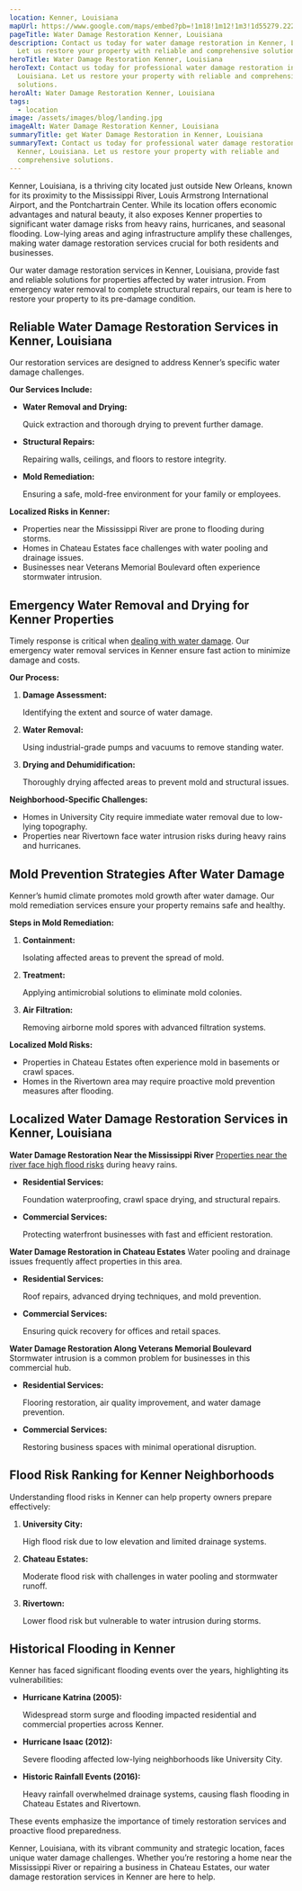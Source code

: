 ```yaml
---
location: Kenner, Louisiana
mapUrl: https://www.google.com/maps/embed?pb=!1m18!1m12!1m3!1d55279.22262047007!2d-90.29209388386113!3d30.009551457900173!2m3!1f0!2f0!3f0!3m2!1i1024!2i768!4f13.1!3m3!1m2!1s0x8620b71a8fb99541%3A0x70eb037035c6a40!2sKenner%2C%20LA!5e0!3m2!1sen!2sus!4v1735401060957!5m2!1sen!2sus
pageTitle: Water Damage Restoration Kenner, Louisiana
description: Contact us today for water damage restoration in Kenner, Louisiana.
  Let us restore your property with reliable and comprehensive solutions.
heroTitle: Water Damage Restoration Kenner, Louisiana
heroText: Contact us today for professional water damage restoration in Kenner,
  Louisiana. Let us restore your property with reliable and comprehensive
  solutions.
heroAlt: Water Damage Restoration Kenner, Louisiana
tags:
  - location
image: /assets/images/blog/landing.jpg
imageAlt: Water Damage Restoration Kenner, Louisiana
summaryTitle: get Water Damage Restoration in Kenner, Louisiana
summaryText: Contact us today for professional water damage restoration in
  Kenner, Louisiana. Let us restore your property with reliable and
  comprehensive solutions.
---
```

Kenner, Louisiana, is a thriving city located just outside New Orleans, known for its proximity to the Mississippi River, Louis Armstrong International Airport, and the Pontchartrain Center. While its location offers economic advantages and natural beauty, it also exposes Kenner properties to significant water damage risks from heavy rains, hurricanes, and seasonal flooding. Low-lying areas and aging infrastructure amplify these challenges, making water damage restoration services crucial for both residents and businesses.

Our water damage restoration services in Kenner, Louisiana, provide fast and reliable solutions for properties affected by water intrusion. From emergency water removal to complete structural repairs, our team is here to restore your property to its pre-damage condition.

## **Reliable Water Damage Restoration Services in Kenner, Louisiana**

Our restoration services are designed to address Kenner’s specific water damage challenges.

**Our Services Include:**

* **Water Removal and Drying:**

   Quick extraction and thorough drying to prevent further damage.
* **Structural Repairs:**

   Repairing walls, ceilings, and floors to restore integrity.
* **Mold Remediation:**

   Ensuring a safe, mold-free environment for your family or employees.

**Localized Risks in Kenner:**

* Properties near the Mississippi River are prone to flooding during storms.
* Homes in Chateau Estates face challenges with water pooling and drainage issues.
* Businesses near Veterans Memorial Boulevard often experience stormwater intrusion.

## **Emergency Water Removal and Drying for Kenner Properties**

Timely response is critical when [dealing with water damage](/blog/louisiana-hurricane-water-damage-guide/). Our emergency water removal services in Kenner ensure fast action to minimize damage and costs.

**Our Process:**

1. **Damage Assessment:**

   Identifying the extent and source of water damage.
2. **Water Removal:**

   Using industrial-grade pumps and vacuums to remove standing water.
3. **Drying and Dehumidification:**

   Thoroughly drying affected areas to prevent mold and structural issues.

**Neighborhood-Specific Challenges:**

* Homes in University City require immediate water removal due to low-lying topography.
* Properties near Rivertown face water intrusion risks during heavy rains and hurricanes.

## **Mold Prevention Strategies After Water Damage**

Kenner’s humid climate promotes mold growth after water damage. Our mold remediation services ensure your property remains safe and healthy.

**Steps in Mold Remediation:**

1. **Containment:**

   Isolating affected areas to prevent the spread of mold.
2. **Treatment:**

   Applying antimicrobial solutions to eliminate mold colonies.
3. **Air Filtration:**

   Removing airborne mold spores with advanced filtration systems.

**Localized Mold Risks:**

* Properties in Chateau Estates often experience mold in basements or crawl spaces.
* Homes in the Rivertown area may require proactive mold prevention measures after flooding.

## **Localized Water Damage Restoration Services in Kenner, Louisiana**

**Water Damage Restoration Near the Mississippi River**
[Properties near the river face high flood risks](/blog/louisiana-river-and-bayou-flooding-risks/) during heavy rains.

* **Residential Services:**

   Foundation waterproofing, crawl space drying, and structural repairs.
* **Commercial Services:**

   Protecting waterfront businesses with fast and efficient restoration.

**Water Damage Restoration in Chateau Estates**
Water pooling and drainage issues frequently affect properties in this area.

* **Residential Services:**

   Roof repairs, advanced drying techniques, and mold prevention.
* **Commercial Services:**

   Ensuring quick recovery for offices and retail spaces.

**Water Damage Restoration Along Veterans Memorial Boulevard**
Stormwater intrusion is a common problem for businesses in this commercial hub.

* **Residential Services:**

   Flooring restoration, air quality improvement, and water damage prevention.
* **Commercial Services:**

   Restoring business spaces with minimal operational disruption.

## **Flood Risk Ranking for Kenner Neighborhoods**

Understanding flood risks in Kenner can help property owners prepare effectively:

1. **University City:**

   High flood risk due to low elevation and limited drainage systems.
2. **Chateau Estates:**

   Moderate flood risk with challenges in water pooling and stormwater runoff.
3. **Rivertown:**

   Lower flood risk but vulnerable to water intrusion during storms.

## **Historical Flooding in Kenner**

Kenner has faced significant flooding events over the years, highlighting its vulnerabilities:

* **Hurricane Katrina (2005):**

   Widespread storm surge and flooding impacted residential and commercial properties across Kenner.
* **Hurricane Isaac (2012):**

   Severe flooding affected low-lying neighborhoods like University City.
* **Historic Rainfall Events (2016):**

   Heavy rainfall overwhelmed drainage systems, causing flash flooding in Chateau Estates and Rivertown.

These events emphasize the importance of timely restoration services and proactive flood preparedness.

Kenner, Louisiana, with its vibrant community and strategic location, faces unique water damage challenges. Whether you’re restoring a home near the Mississippi River or repairing a business in Chateau Estates, our water damage restoration services in Kenner are here to help.
